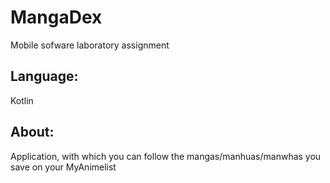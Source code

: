 # MangaDex
Mobile sofware laboratory assignment

## Language:
Kotlin

## About:
Application, with which you can follow the mangas/manhuas/manwhas you save on your MyAnimelist
